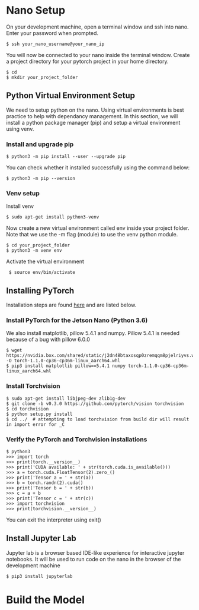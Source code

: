 # Nano Setup

On your development machine, open a terminal window and ssh into nano. Enter your password when prompted.

    $ ssh your_nano_username@your_nano_ip

You will now be connected to your nano inside the terminal window. Create a project directory for your pytorch project in your home directory.

    $ cd 
    $ mkdir your_project_folder

## Python Virtual Environment Setup

We need to setup python on the nano. Using virtual environments is best practice to help with dependancy management. In this section, we will install a python package manager (pip) and setup a virtual environment using venv.

### Install and upgrade pip

    $ python3 -m pip install --user --upgrade pip

You can check whether it installed successfully using the command below:

    $ python3 -m pip --version
    
### Venv setup
 
 Install venv
 
    $ sudo apt-get install python3-venv
    
Now create a new virtual environment called env inside your project folder. Note that we use the -m flag (module) to use the venv python module.

    $ cd your_project_folder
    $ python3 -m venv env
    
 Activate the virtual environment
 
     $ source env/bin/activate
     
## Installing PyTorch

Installation steps are found [here](https://devtalk.nvidia.com/default/topic/1049071/jetson-nano/pytorch-for-jetson-nano-with-new-torch2trt-converter/) and are listed below.

### Install PyTorch for the Jetson Nano (Python 3.6)

We also install matplotlib, pillow 5.4.1 and numpy. Pillow 5.4.1 is needed because of a bug with pillow 6.0.0

    $ wget https://nvidia.box.com/shared/static/j2dn48btaxosqp0zremqqm8pjelriyvs.whl -O torch-1.1.0-cp36-cp36m-linux_aarch64.whl
    $ pip3 install matplotlib pillow==5.4.1 numpy torch-1.1.0-cp36-cp36m-linux_aarch64.whl
    
### Install Torchvision

    $ sudo apt-get install libjpeg-dev zlib1g-dev
    $ git clone -b v0.3.0 https://github.com/pytorch/vision torchvision
    $ cd torchvision
    $ python setup.py install
    $ cd ../  # attempting to load torchvision from build dir will result in import error for _C
    
### Verify the PyTorch and Torchvision installations

    $ python3
    >>> import torch
    >>> print(torch.__version__)
    >>> print('CUDA available: ' + str(torch.cuda.is_available()))
    >>> a = torch.cuda.FloatTensor(2).zero_()
    >>> print('Tensor a = ' + str(a))
    >>> b = torch.randn(2).cuda()
    >>> print('Tensor b = ' + str(b))
    >>> c = a + b
    >>> print('Tensor c = ' + str(c))
    >>> import torchvision
    >>> print(torchvision.__version__)
    
You can exit the interpreter using exit()

## Install Jupyter Lab

Jupyter lab is a browser based IDE-like experience for interactive jupyter notebooks. It will be used to run code on the nano in the browser of the development machine

    $ pip3 install jupyterlab

# Build the Model
